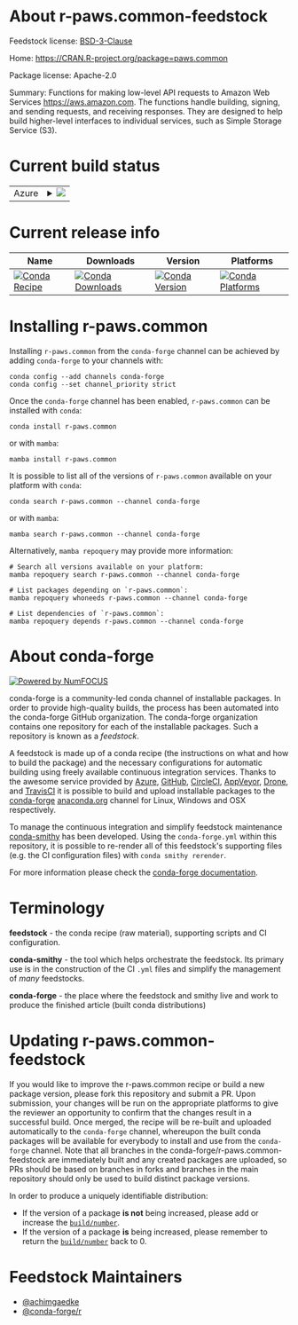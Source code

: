 About r-paws.common-feedstock
=============================

Feedstock license: [BSD-3-Clause](https://github.com/conda-forge/r-paws.common-feedstock/blob/main/LICENSE.txt)

Home: https://CRAN.R-project.org/package=paws.common

Package license: Apache-2.0

Summary: Functions for making low-level API requests to Amazon Web Services <https://aws.amazon.com>. The functions handle building, signing, and sending requests, and receiving responses. They are designed to help build higher-level interfaces to individual services, such as Simple Storage Service (S3).

Current build status
====================


<table>
    
  <tr>
    <td>Azure</td>
    <td>
      <details>
        <summary>
          <a href="https://dev.azure.com/conda-forge/feedstock-builds/_build/latest?definitionId=14210&branchName=main">
            <img src="https://dev.azure.com/conda-forge/feedstock-builds/_apis/build/status/r-paws.common-feedstock?branchName=main">
          </a>
        </summary>
        <table>
          <thead><tr><th>Variant</th><th>Status</th></tr></thead>
          <tbody><tr>
              <td>linux_64</td>
              <td>
                <a href="https://dev.azure.com/conda-forge/feedstock-builds/_build/latest?definitionId=14210&branchName=main">
                  <img src="https://dev.azure.com/conda-forge/feedstock-builds/_apis/build/status/r-paws.common-feedstock?branchName=main&jobName=linux&configuration=linux%20linux_64_" alt="variant">
                </a>
              </td>
            </tr><tr>
              <td>osx_64</td>
              <td>
                <a href="https://dev.azure.com/conda-forge/feedstock-builds/_build/latest?definitionId=14210&branchName=main">
                  <img src="https://dev.azure.com/conda-forge/feedstock-builds/_apis/build/status/r-paws.common-feedstock?branchName=main&jobName=osx&configuration=osx%20osx_64_" alt="variant">
                </a>
              </td>
            </tr><tr>
              <td>win_64</td>
              <td>
                <a href="https://dev.azure.com/conda-forge/feedstock-builds/_build/latest?definitionId=14210&branchName=main">
                  <img src="https://dev.azure.com/conda-forge/feedstock-builds/_apis/build/status/r-paws.common-feedstock?branchName=main&jobName=win&configuration=win%20win_64_" alt="variant">
                </a>
              </td>
            </tr>
          </tbody>
        </table>
      </details>
    </td>
  </tr>
</table>

Current release info
====================

| Name | Downloads | Version | Platforms |
| --- | --- | --- | --- |
| [![Conda Recipe](https://img.shields.io/badge/recipe-r--paws.common-green.svg)](https://anaconda.org/conda-forge/r-paws.common) | [![Conda Downloads](https://img.shields.io/conda/dn/conda-forge/r-paws.common.svg)](https://anaconda.org/conda-forge/r-paws.common) | [![Conda Version](https://img.shields.io/conda/vn/conda-forge/r-paws.common.svg)](https://anaconda.org/conda-forge/r-paws.common) | [![Conda Platforms](https://img.shields.io/conda/pn/conda-forge/r-paws.common.svg)](https://anaconda.org/conda-forge/r-paws.common) |

Installing r-paws.common
========================

Installing `r-paws.common` from the `conda-forge` channel can be achieved by adding `conda-forge` to your channels with:

```
conda config --add channels conda-forge
conda config --set channel_priority strict
```

Once the `conda-forge` channel has been enabled, `r-paws.common` can be installed with `conda`:

```
conda install r-paws.common
```

or with `mamba`:

```
mamba install r-paws.common
```

It is possible to list all of the versions of `r-paws.common` available on your platform with `conda`:

```
conda search r-paws.common --channel conda-forge
```

or with `mamba`:

```
mamba search r-paws.common --channel conda-forge
```

Alternatively, `mamba repoquery` may provide more information:

```
# Search all versions available on your platform:
mamba repoquery search r-paws.common --channel conda-forge

# List packages depending on `r-paws.common`:
mamba repoquery whoneeds r-paws.common --channel conda-forge

# List dependencies of `r-paws.common`:
mamba repoquery depends r-paws.common --channel conda-forge
```


About conda-forge
=================

[![Powered by
NumFOCUS](https://img.shields.io/badge/powered%20by-NumFOCUS-orange.svg?style=flat&colorA=E1523D&colorB=007D8A)](https://numfocus.org)

conda-forge is a community-led conda channel of installable packages.
In order to provide high-quality builds, the process has been automated into the
conda-forge GitHub organization. The conda-forge organization contains one repository
for each of the installable packages. Such a repository is known as a *feedstock*.

A feedstock is made up of a conda recipe (the instructions on what and how to build
the package) and the necessary configurations for automatic building using freely
available continuous integration services. Thanks to the awesome service provided by
[Azure](https://azure.microsoft.com/en-us/services/devops/), [GitHub](https://github.com/),
[CircleCI](https://circleci.com/), [AppVeyor](https://www.appveyor.com/),
[Drone](https://cloud.drone.io/welcome), and [TravisCI](https://travis-ci.com/)
it is possible to build and upload installable packages to the
[conda-forge](https://anaconda.org/conda-forge) [anaconda.org](https://anaconda.org/)
channel for Linux, Windows and OSX respectively.

To manage the continuous integration and simplify feedstock maintenance
[conda-smithy](https://github.com/conda-forge/conda-smithy) has been developed.
Using the ``conda-forge.yml`` within this repository, it is possible to re-render all of
this feedstock's supporting files (e.g. the CI configuration files) with ``conda smithy rerender``.

For more information please check the [conda-forge documentation](https://conda-forge.org/docs/).

Terminology
===========

**feedstock** - the conda recipe (raw material), supporting scripts and CI configuration.

**conda-smithy** - the tool which helps orchestrate the feedstock.
                   Its primary use is in the construction of the CI ``.yml`` files
                   and simplify the management of *many* feedstocks.

**conda-forge** - the place where the feedstock and smithy live and work to
                  produce the finished article (built conda distributions)


Updating r-paws.common-feedstock
================================

If you would like to improve the r-paws.common recipe or build a new
package version, please fork this repository and submit a PR. Upon submission,
your changes will be run on the appropriate platforms to give the reviewer an
opportunity to confirm that the changes result in a successful build. Once
merged, the recipe will be re-built and uploaded automatically to the
`conda-forge` channel, whereupon the built conda packages will be available for
everybody to install and use from the `conda-forge` channel.
Note that all branches in the conda-forge/r-paws.common-feedstock are
immediately built and any created packages are uploaded, so PRs should be based
on branches in forks and branches in the main repository should only be used to
build distinct package versions.

In order to produce a uniquely identifiable distribution:
 * If the version of a package **is not** being increased, please add or increase
   the [``build/number``](https://docs.conda.io/projects/conda-build/en/latest/resources/define-metadata.html#build-number-and-string).
 * If the version of a package **is** being increased, please remember to return
   the [``build/number``](https://docs.conda.io/projects/conda-build/en/latest/resources/define-metadata.html#build-number-and-string)
   back to 0.

Feedstock Maintainers
=====================

* [@achimgaedke](https://github.com/achimgaedke/)
* [@conda-forge/r](https://github.com/conda-forge/r/)

